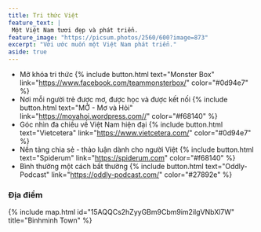 ```yaml
---
title: Tri thức Việt
feature_text: |
 Một Việt Nam tươi đẹp và phát triển.
feature_image: "https://picsum.photos/2560/600?image=873"
excerpt: "Với ước muốn một Việt Nam phát triển."
aside: true
---
```

- Mở khóa tri thức 
{% include button.html text="Monster Box" link="https://www.facebook.com/teammonsterbox/" color="#0d94e7" %}
- Nơi mỗi người trẻ được mơ, được học và được kết nối
 {% include button.html text="MỞ - Mơ và Hỏi" link="https://movahoi.wordpress.com//" color="#f68140" %}
- Góc nhìn đa chiều về Việt Nam hiện đại
  {% include button.html text="Vietcetera" link="https://www.vietcetera.com/" color="#0d94e7" %}
- Nền tảng chia sẻ - thảo luận dành cho người Việt
 {% include button.html text="Spiderum" link="https://spiderum.com" color="#f68140" %}
- Bình thường một cách bất thường
{% include button.html text="Oddly-Podcast" link="https://oddly-podcast.com/" color="#27892e" %}


### Địa điểm

{% include map.html id="15AQQCs2hZyyGBm9Cbm9im2ilgVNbXl7W" title="Binhminh Town" %}
